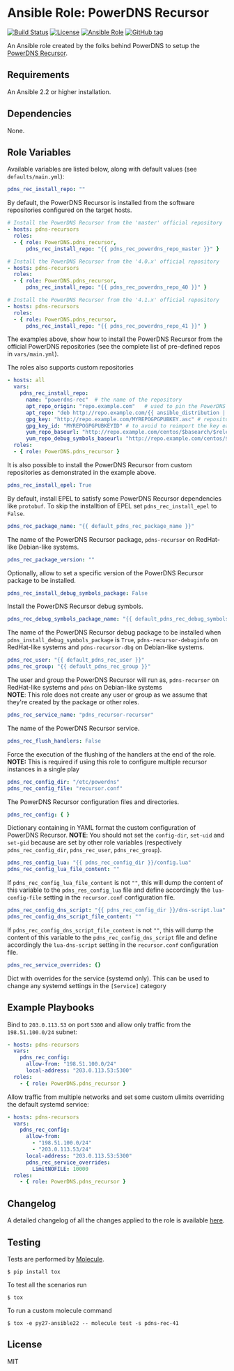 # Ansible Role: PowerDNS Recursor

[![Build Status](https://travis-ci.org/PowerDNS/pdns_recursor-ansible.svg?branch=master)](https://travis-ci.org/PowerDNS/pdns_recursor-ansible)
[![License](https://img.shields.io/badge/license-MIT%20License-brightgreen.svg)](https://opensource.org/licenses/MIT)
[![Ansible Role](https://img.shields.io/badge/ansible%20role-PowerDNS.pdns_recursor-blue.svg)](https://galaxy.ansible.com/PowerDNS/pdns_recursor)
[![GitHub tag](https://img.shields.io/github/tag/PowerDNS/pdns_recursor-ansible.svg)](https://github.com/PowerDNS/pdns_recursor-ansible/tags)

An Ansible role created by the folks behind PowerDNS to setup the [PowerDNS Recursor](https://docs.powerdns.com/recursor/).

## Requirements

An Ansible 2.2 or higher installation.

## Dependencies

None.

## Role Variables

Available variables are listed below, along with default values (see `defaults/main.yml`):

```yaml
pdns_rec_install_repo: ""
```

By default, the PowerDNS Recursor is installed from the software repositories configured on the target hosts.

```yaml
# Install the PowerDNS Recursor from the 'master' official repository
- hosts: pdns-recursors
  roles:
  - { role: PowerDNS.pdns_recursor,
      pdns_rec_install_repo: "{{ pdns_rec_powerdns_repo_master }}" }

# Install the PowerDNS Recursor from the '4.0.x' official repository
- hosts: pdns-recursors
  roles:
  - { role: PowerDNS.pdns_recursor,
      pdns_rec_install_repo: "{{ pdns_rec_powerdns_repo_40 }}" }

# Install the PowerDNS Recursor from the '4.1.x' official repository
- hosts: pdns-recursors
  roles:
  - { role: PowerDNS.pdns_recursor,
      pdns_rec_install_repo: "{{ pdns_rec_powerdns_repo_41 }}" }
```

The examples above, show how to install the PowerDNS Recursor from the official PowerDNS repositories
(see the complete list of pre-defined repos in `vars/main.yml`).

The roles also supports custom repositories

```yaml
- hosts: all
  vars:
    pdns_rec_install_repo:
      name: "powerdns-rec"  # the name of the repository
      apt_repo_origin: "repo.example.com"   # used to pin the PowerDNS packages to the provided repository
      apt_repo: "deb http://repo.example.com/{{ ansible_distribution | lower }} {{ ansible_distribution_release | lower }}/pdns-recursor main"
      gpg_key: "http://repo.example.com/MYREPOGPGPUBKEY.asc" # repository public GPG key
      gpg_key_id: "MYREPOGPGPUBKEYID" # to avoid to reimport the key each time the role is executed
      yum_repo_baseurl: "http://repo.example.com/centos/$basearch/$releasever/pdns-recursor"
      yum_repo_debug_symbols_baseurl: "http://repo.example.com/centos/$basearch/$releasever/pdns-recursor/debug"
  roles:
  - { role: PowerDNS.pdns_recursor }
```

It is also possible to install the PowerDNS Recursor from custom repositories as demonstrated in the example above.

```yaml
pdns_rec_install_epel: True
```

By default, install EPEL to satisfy some PowerDNS Recursor dependencies like `protobuf`.
To skip the installtion of EPEL set `pdns_rec_install_epel` to `False`.

```yaml
pdns_rec_package_name: "{{ default_pdns_rec_package_name }}"
```

The name of the PowerDNS Recursor package, `pdns-recursor` on RedHat-like Debian-like systems.

```yaml
pdns_rec_package_version: ""
```

Optionally, allow to set a specific version of the PowerDNS Recursor package to be installed.

```yaml
pdns_rec_install_debug_symbols_package: False
```

Install the PowerDNS Recursor debug symbols.

```yaml
pdns_rec_debug_symbols_package_name: "{{ default_pdns_rec_debug_symbols_package_name }}"
```

The name of the PowerDNS Recursor debug package to be installed when `pdns_install_debug_symbols_package` is `True`,
`pdns-recursor-debuginfo` on RedHat-like systems and `pdns-recursor-dbg` on Debian-like systems.

```yaml
pdns_rec_user: "{{ default_pdns_rec_user }}"
pdns_rec_group: "{{ default_pdns_rec_group }}"
```

The user and group the PowerDNS Recursor will run as, `pdns-recursor` on RedHat-like systems and `pdns` on Debian-like systems <br />
**NOTE**: This role does not create any user or group as we assume that they're created
by the package or other roles.

```yaml
pdns_rec_service_name: "pdns_recursor-recursor"
```

The name of the PowerDNS Recursor service.

```yaml
pdns_rec_flush_handlers: False
```

Force the execution of the flushing of the handlers at the end of the role. <br />
**NOTE:** This is required if using this role to configure multiple recursor instances in a single play

```yaml
pdns_rec_config_dir: "/etc/powerdns"
pdns_rec_config_file: "recursor.conf"
```

The PowerDNS Recursor configuration files and directories.

```yaml
pdns_rec_config: { }
```

Dictionary containing in YAML format the custom configuration of PowerDNS Recursor.
**NOTE**: You should not set the `config-dir`, `set-uid` and `set-gid` because are set by other role variables (respectively `pdns_rec_config_dir`, `pdns_rec_user`, `pdns_rec_group`).

```yaml
pdns_res_config_lua: "{{ pdns_rec_config_dir }}/config.lua"
pdns_rec_config_lua_file_content: ""
```

If `pdns_rec_config_lua_file_content` is not `""`, this will dump
the content of this variable to the `pdns_res_config_lua` file and
define accordingly the `lua-config-file` setting in the `recursor.conf` configuration file.

```yaml
pdns_rec_config_dns_script: "{{ pdns_rec_config_dir }}/dns-script.lua"
pdns_rec_config_dns_script_file_content: ""
```

If `pdns_rec_config_dns_script_file_content` is not `""`, this will dump
the content of this variable to the `pdns_rec_config_dns_script` file and
define accordingly the `lua-dns-script` setting in the `recursor.conf` configuration file.

```yaml
pdns_rec_service_overrides: {}
```

Dict with overrides for the service (systemd only).
This can be used to change any systemd settings in the `[Service]` category

## Example Playbooks

Bind to `203.0.113.53` on port `5300` and allow only traffic from the `198.51.100.0/24` subnet:

```yaml
- hosts: pdns-recursors
  vars:
    pdns_rec_config:
      allow-from: "198.51.100.0/24"
      local-address: "203.0.113.53:5300"
  roles:
    - { role: PowerDNS.pdns_recursor }
```

Allow traffic from multiple networks and set some custom ulimits overriding the default systemd service:

```yaml
- hosts: pdns-recursors
  vars:
    pdns_rec_config:
      allow-from:
        - "198.51.100.0/24"
        - "203.0.113.53/24"
      local-address: "203.0.113.53:5300"
      pdns_rec_service_overrides:
        LimitNOFILE: 10000
  roles:
    - { role: PowerDNS.pdns_recursor }
```

## Changelog

A detailed changelog of all the changes applied to the role is available [here](./CHANGELOG.md).

## Testing

Tests are performed by [Molecule](http://molecule.readthedocs.org/en/latest/).

    $ pip install tox

To test all the scenarios run

    $ tox

To run a custom molecule command

    $ tox -e py27-ansible22 -- molecule test -s pdns-rec-41

## License

MIT
